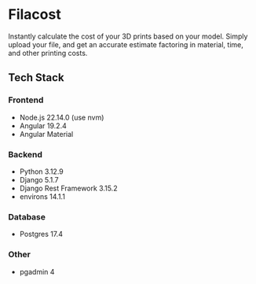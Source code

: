 # Filacost
Instantly calculate the cost of your 3D prints based on your model. Simply upload your file, and get an accurate estimate factoring in material, time, and other printing costs.

## Tech Stack
### Frontend
- Node.js 22.14.0 (use nvm)
- Angular 19.2.4
- Angular Material

### Backend
- Python 3.12.9
- Django 5.1.7
- Django Rest Framework 3.15.2
- environs 14.1.1

### Database
- Postgres 17.4

### Other
- pgadmin 4